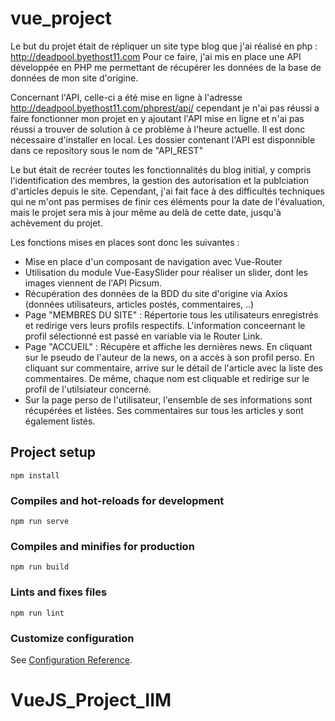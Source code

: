 # vue_project
Le but du projet était de répliquer un site type blog que j'ai réalisé en php : http://deadpool.byethost11.com
Pour ce faire, j'ai mis en place une API développée en PHP me permettant de récupérer les données de la base de données de mon site d'origine.

Concernant l'API, celle-ci a été mise en ligne à l'adresse http://deadpool.byethost11.com/phprest/api/ cependant je n'ai pas réussi a faire fonctionner mon projet en y ajoutant l'API mise en ligne et n'ai pas réussi a trouver de solution à ce problème à l'heure actuelle. Il est donc nécessaire d'installer en local. Les dossier contenant l'API est disponnible dans ce repository sous le nom de "API_REST"

Le but était de recréer toutes les fonctionnalités du blog initial, y compris l'identification des membres, la gestion des autorisation et la publciation d'articles depuis le site. Cependant, j'ai fait face à des difficultés techniques qui ne m'ont pas permises de finir ces éléments pour la date de l'évaluation, mais le projet sera mis à jour même au delà de cette date, jusqu'à achèvement du projet.

Les fonctions mises en places sont donc les suivantes :
  - Mise en place d'un composant de navigation avec Vue-Router
  - Utilisation du module Vue-EasySlider pour réaliser un slider, dont les images viennent de l'API Picsum.
  - Récupération des données de la BDD du site d'origine via Axios (données utilisateurs, articles postés, commentaires, ..)
  - Page "MEMBRES DU SITE" : Répertorie tous les utilisateurs enregistrés et redirige vers leurs profils respectifs. L'information           conceernant le profil sélectionné est passé en variable via le Router Link.
  - Page "ACCUEIL" : Récupère et affiche les dernières news. En cliquant sur le pseudo de l'auteur de la news, on a accès à son profil       perso. En cliquant sur commentaire, arrive sur le détail de l'article avec la liste des commentaires. De même, chaque nom est           cliquable et redirige sur le profil de l'utilsiateur concerné.
  - Sur la page perso de l'utilisateur, l'ensemble de ses informations sont récupérées et listées. Ses commentaires sur tous les             articles y sont également listés.
  

## Project setup
```
npm install
```

### Compiles and hot-reloads for development
```
npm run serve
```

### Compiles and minifies for production
```
npm run build
```

### Lints and fixes files
```
npm run lint
```

### Customize configuration
See [Configuration Reference](https://cli.vuejs.org/config/).
# VueJS_Project_IIM

